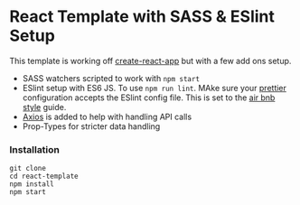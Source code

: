 # React Template with SASS & ESlint Setup

This template is working off [create-react-app](https://github.com/facebook/create-react-app) but with a few add ons setup.

-   SASS watchers scripted to work with `npm start`
-   ESlint setup with ES6 JS. To use `npm run lint`. MAke sure your [prettier](https://github.com/prettier/prettier) configuration accepts the ESlint config file. This is set to the [air bnb style](https://github.com/airbnb/javascript) guide.
-   [Axios](https://github.com/axios/axios) is added to help with handling API calls
-   Prop-Types for stricter data handling

### Installation

```
git clone
cd react-template
npm install
npm start
```

